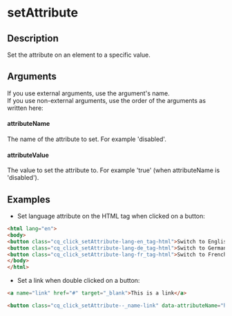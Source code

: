 # setAttribute

## Description

Set the attribute on an element to a specific value.

## Arguments

If you use external arguments, use the argument's name.  
If you use non-external arguments, use the order of the arguments as written here:

#### attributeName

The name of the attribute to set.
For example 'disabled'.

#### attributeValue

The value to set the attribute to.
For example 'true' (when attributeName is 'disabled').


## Examples

- Set language attribute on the HTML tag when clicked on a button:
```html
<html lang="en">
<body>
<button class="cq_click_setAttribute-lang-en_tag-html">Switch to English</button>
<button class="cq_click_setAttribute-lang-de_tag-html">Switch to German</button>
<button class="cq_click_setAttribute-lang-fr_tag-html">Switch to French</button>
</body>
</html>
```
- Set a link when double clicked on a button:
```html
<a name="link" href="#" target="_blank">This is a link</a>

<button class="cq_click_setAttribute--_name-link" data-attributeName="href" data-attributeValue="https://google.com">Change link</button>
```